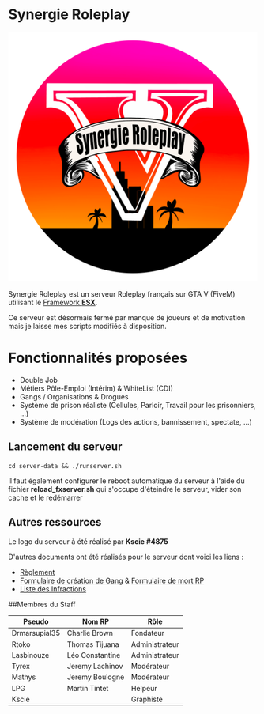 # Synergie Roleplay

<p align="center">
  <img src="ressources/img/logo_rond.png" alt="Synergie"/>
</p>

Synergie Roleplay est un serveur Roleplay français sur GTA V (FiveM) utilisant le [Framework **ESX**](https://forum.cfx.re/t/release-esx-base/39881).

Ce serveur est désormais fermé par manque de joueurs et de motivation mais je laisse mes scripts modifiés à disposition.

# Fonctionnalités proposées

- Double Job
- Métiers Pôle-Emploi (Intérim) & WhiteList (CDI)
- Gangs / Organisations & Drogues
- Système de prison réaliste (Cellules, Parloir, Travail pour les prisonniers, ...)
- Système de modération (Logs des actions, bannissement, spectate, ...)

## Lancement du serveur

```shell
cd server-data && ./runserver.sh
```

Il faut également configurer le reboot automatique du serveur à l'aide du fichier **reload_fxserver.sh** qui s'occupe d'éteindre le serveur,
vider son cache et le redémarrer

## Autres ressources

Le logo du serveur à été réalisé par **Kscie #4875**

D'autres documents ont été réalisés pour le serveur dont voici les liens :
- [Règlement](https://drive.google.com/file/d/1F0_8oeZ93r6K6NZsMjFmYhbKfLDOu2St/view?usp=sharing)
- [Formulaire de création de Gang](https://drive.google.com/file/d/1d4OIor70Z6XlqtArp13lcAOARP3KePJ2/view?usp=sharing) & [Formulaire de mort RP](https://drive.google.com/file/d/1T8wi9TK8rDSrrxJFGahvIWNyuZDT4Ez0/view?usp=sharing)
- [Liste des Infractions](https://docs.google.com/spreadsheets/d/1LDVsO_F3Gaua52ESS1WEy8IArkyAQvj6EMlBJLKIRbY/edit?usp=sharing)

##Membres du Staff


| Pseudo          | Nom RP          | Rôle           |
| --------------- | --------------- | -------------- |
| Drmarsupial35   | Charlie Brown   | Fondateur      |
| Rtoko           | Thomas Tijuana  | Administrateur |
| Lasbinouze      | Léo Constantine | Administrateur |
| Tyrex           | Jeremy Lachinov | Modérateur     |
| Mathys          | Jeremy Boulogne | Modérateur     |
| LPG             | Martin Tintet   | Helpeur        |
| Kscie           |                 | Graphiste      |
